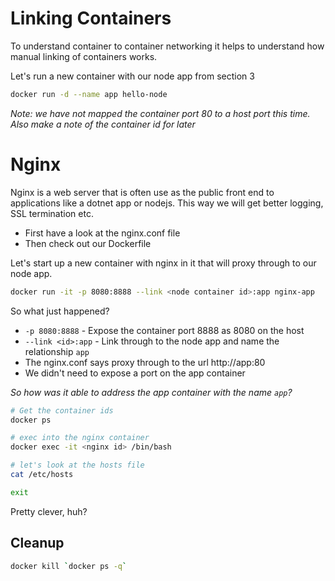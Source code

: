 # Linking Containers

To understand container to container networking it helps to 
understand how manual linking of containers works.


Let's run a new container with our node app from section 3

```bash
docker run -d --name app hello-node
```

_Note: we have not mapped the container port 80 to a host port this
time. Also make a note of the container id for later_

# Nginx

Nginx is a web server that is often use as the public front end to 
applications like a dotnet app or nodejs. This way we will get better 
logging, SSL termination etc.

- First have a look at the nginx.conf file
- Then check out our Dockerfile

Let's start up a new container with nginx in it that will proxy through 
to our node app.

```bash
docker run -it -p 8080:8888 --link <node container id>:app nginx-app
```
 So what just happened?
 
 - `-p 8080:8888` - Expose the container port 8888 as 8080 on the host
 - `--link <id>:app` - Link through to the node app and name the relationship `app`
 - The nginx.conf says proxy through to the url http://app:80
 - We didn't need to expose a port on the app container

*So how was it able to address the app container with the name `app`?*

```bash
# Get the container ids
docker ps

# exec into the nginx container
docker exec -it <nginx id> /bin/bash

# let's look at the hosts file
cat /etc/hosts

exit
```

Pretty clever, huh?

## Cleanup 
```bash
docker kill `docker ps -q`
```
